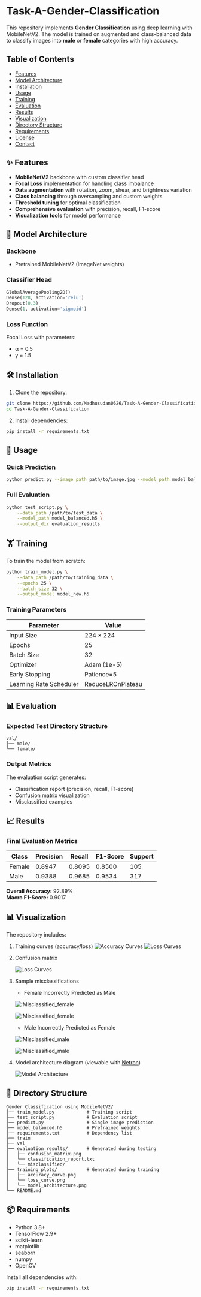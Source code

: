 # Task-A-Gender-Classification

This repository implements **Gender Classification** using deep learning with MobileNetV2. The model is trained on augmented and class-balanced data to classify images into **male** or **female** categories with high accuracy.

## Table of Contents
- [Features](#-features)
- [Model Architecture](#-model-architecture)
- [Installation](#-installation)
- [Usage](#-usage)
- [Training](#-training)
- [Evaluation](#-evaluation)
- [Results](#-results)
- [Visualization](#-visualization)
- [Directory Structure](#-directory-structure)
- [Requirements](#-requirements)
- [License](#-license)
- [Contact](#-contact)

## ✨ Features
- **MobileNetV2** backbone with custom classifier head
- **Focal Loss** implementation for handling class imbalance
- **Data augmentation** with rotation, zoom, shear, and brightness variation
- **Class balancing** through oversampling and custom weights
- **Threshold tuning** for optimal classification
- **Comprehensive evaluation** with precision, recall, F1-score
- **Visualization tools** for model performance

## 🧠 Model Architecture
### Backbone
- Pretrained MobileNetV2 (ImageNet weights)

### Classifier Head
```python
GlobalAveragePooling2D()
Dense(128, activation='relu')
Dropout(0.3)
Dense(1, activation='sigmoid')
```

### Loss Function
Focal Loss with parameters:
- α = 0.5
- γ = 1.5

## 🛠 Installation
1. Clone the repository:
```bash
git clone https://github.com/Madhusudan0626/Task-A-Gender-Classification
cd Task-A-Gender-Classification
```

2. Install dependencies:
```bash
pip install -r requirements.txt
```

## 🚀 Usage
### Quick Prediction
```bash
python predict.py --image_path path/to/image.jpg --model_path model_balanced.h5
```

### Full Evaluation
```bash
python test_script.py \
    --data_path /path/to/test_data \
    --model_path model_balanced.h5 \
    --output_dir evaluation_results
```

## 🏋️ Training
To train the model from scratch:
```bash
python train_model.py \
    --data_path /path/to/training_data \
    --epochs 25 \
    --batch_size 32 \
    --output_model model_new.h5
```

### Training Parameters
| Parameter          | Value       |
|--------------------|-------------|
| Input Size         | 224 × 224   |
| Epochs             | 25          |
| Batch Size         | 32          |
| Optimizer          | Adam (1e-5) |
| Early Stopping     | Patience=5  |
| Learning Rate Scheduler | ReduceLROnPlateau |

## 📊 Evaluation
### Expected Test Directory Structure
```
val/
├── male/
└── female/
```

### Output Metrics
The evaluation script generates:
- Classification report (precision, recall, F1-score) 
- Confusion matrix visualization
- Misclassified examples

## 📈 Results
### Final Evaluation Metrics
| Class   | Precision | Recall | F1-Score | Support |
|---------|-----------|--------|----------|---------|
| Female  | 0.8947    | 0.8095 | 0.8500   | 105     |
| Male    | 0.9388    | 0.9685 | 0.9534   | 317     |

**Overall Accuracy:** 92.89%  
**Macro F1-Score:** 0.9017

## 📊 Visualization
The repository includes:
1. Training curves (accuracy/loss)
   ![Accuracy Curves](./training_plots/accuracy_curve.png)
   ![Loss Curves](./training_plots/loss_curve.png)
3. Confusion matrix
   
   ![Loss Curves](./evaluation_results/confusion_matrix.png)
   
5. Sample misclassifications
   - Female Incorrectly Predicted as Male
     
    ![!Misclassified_female](./evaluation_results/misclassified/female_as_male/Ai_Sugiyama_0001.jpg)

    ![!Misclassified_female](./evaluation_results/misclassified/female_as_male/Elizabeth_Hill_0001.jpg)
    
   - Male Incorrectly Predicted as Female
     
    ![!Misclassified_male](./evaluation_results/misclassified/male_as_female/Aaron_Peirsol_0001.jpg)

    ![!Misclassified_male](./evaluation_results/misclassified/male_as_female/Michele_Placido_0001.jpg)

7. Model architecture diagram (viewable with [Netron](https://netron.app))
   
   ![Model Architecture](./training_plots/model_architecture.png)
   
## 📁 Directory Structure
```
Gender Classification using MobileNetV2/
├── train_model.py            # Training script
├── test_script.py            # Evaluation script
├── predict.py                # Single image prediction
├── model_balanced.h5         # Pretrained weights
├── requirements.txt          # Dependency list
├── train
├── val
├── evaluation_results/       # Generated during testing
│   ├── confusion_matrix.png
│   └── classification_report.txt
│   └── misclassified/
├── training_plots/           # Generated during training
│   ├── accuracy_curve.png
│   └── loss_curve.png
│   └── model_architecture.png
└── README.md
```

## 📦 Requirements
- Python 3.8+
- TensorFlow 2.9+
- scikit-learn
- matplotlib
- seaborn
- numpy
- OpenCV

Install all dependencies with:
```bash
pip install -r requirements.txt
```
